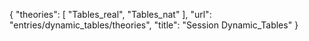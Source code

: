 {
    "theories": [
        "Tables_real",
        "Tables_nat"
    ],
    "url": "entries/dynamic_tables/theories",
    "title": "Session Dynamic_Tables"
}